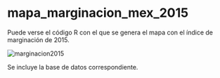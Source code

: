 # mapa_marginacion_mex_2015
Puede verse el código R con el que se genera el mapa con el índice de marginación de 2015. 

![marginacion2015](https://user-images.githubusercontent.com/65984679/114767740-a0b15f00-9d2d-11eb-847e-9811d6e3a90f.jpeg)

Se incluye la base de datos correspondiente.
